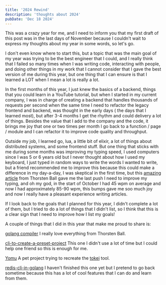 ```yaml
---
title: '2024 Rewind'
description: 'thoughts about 2024'
pubDate: 'Dec 18 2024'
---
```


This was a crazy year for me, and I need to inform you that my first
draft of this post was in the last days of November because I couldn't
wait to express my thoughts about my year in some words, so let's go.

I don't even know where to start this, but a topic that was the main goal
of my year was trying to be the best engineer that I could, and I really
think that I failed so many times when I was writing code, interacting
with people, and doing other things in my work that I cannot consider
that I gave the best version of me during this year, but one thing that I
can ensure is that I learned a LOT when I mean a lot is really a lot.

In the first months of this year, I just knew the basics of a backend,
things that you could learn in a YouTube tutorial, but when I started in
my current company, I was in charge of creating a backend that handles
thousands of requests per second when the same time I need to refactor
the legacy frontend and backend, was thought in the early days ( the days
that I learned most), but after 3-4 months I get the rhythm and could
delivery a lot of things. Besides the value that I add to the company and
the code, it brings me joy that one or two times per month I go back to a
function / page / module and I can refactor it to improve code quality
and throughput.

Outside my job, I learned go, lua, a little bit of elixir, a lot of
things about distributed systems, and some frontend stuff. But one thing that sticks with me during some months was improving my typing speed, I used computers since I was 5 or 6 years old but I never thought about how I used my keyboard, I just typed in random ways to write the words I wanted to write, but a friend recommended me to improve this because this could make a difference in my day-a-day, I was skeptical in the first time, but this [amazing article](https://thorstenball.com/blog/2020/09/01/typing-can-be-the-bottleneck/) from Thorsten Ball gave me the last push I need to improve my typing, and oh my god, in the start of October I had 45 wpm on average and now I had approximately 85-90 wpm, this bumps gave me soo much joy and now I really have a pleasant experience writing articles.

If I look back to the goals that I planned for this year, I didn't complete a lot of them, but I tried to do a lot of things that I didn't list, so I think that this is a clear sign that I need to improve how I list my goals!

A couple of things that I did in this year that make me proud to share is:

[golang compiler](https://github.com/YuriSamp/little-compiler) I really love everything from Thorsten Ball.

[cli-to-create-a-preset-project](https://github.com/YuriSamp/haji) This one I didn't use a lot of time but I could help one friend so this is enough for me.

[Yomu](https://github.com/YuriSamp/Yomu) A pet project trying to recreate the [tokei](https://github.com/XAMPPRocky/tokei) tool.

[redis-cli-in-golang](https://github.com/YuriSamp/cli-database) I haven't finished this one yet but I pretend to go back sometime because this has a lot of cool features that I can do and learn from them.
